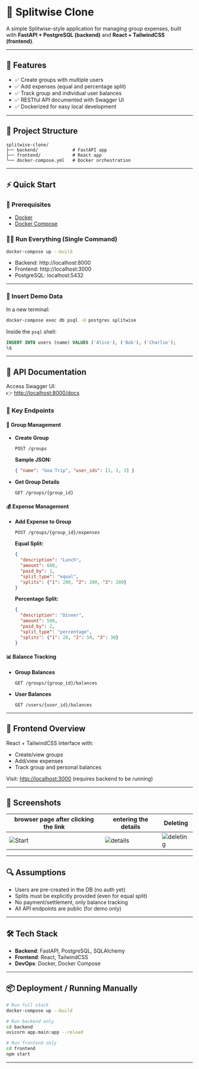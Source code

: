 # 💸 Splitwise Clone

A simple Splitwise-style application for managing group expenses, built with **FastAPI + PostgreSQL (backend)** and **React + TailwindCSS (frontend)**.

---

## 🚀 Features

- ✅ Create groups with multiple users  
- ✅ Add expenses (equal and percentage split)  
- ✅ Track group and individual user balances  
- ✅ RESTful API documented with Swagger UI  
- ✅ Dockerized for easy local development

---

## 🧱 Project Structure

```
splitwise-clone/
├── backend/             # FastAPI app
├── frontend/            # React app
└── docker-compose.yml   # Docker orchestration
```

---

## ⚡ Quick Start

### 🧰 Prerequisites

- [Docker](https://www.docker.com/get-started)  
- [Docker Compose](https://docs.docker.com/compose/)

### 🏃‍♂️ Run Everything (Single Command)

```bash
docker-compose up --build
```

- Backend: http://localhost:8000  
- Frontend: http://localhost:3000  
- PostgreSQL: localhost:5432

---

### 🧪 Insert Demo Data

In a new terminal:

```bash
docker-compose exec db psql -U postgres splitwise
```

Inside the `psql` shell:

```sql
INSERT INTO users (name) VALUES ('Alice'), ('Bob'), ('Charlie');
\q
```

---

## 🧾 API Documentation

Access Swagger UI:  
👉 [http://localhost:8000/docs](http://localhost:8000/docs)

### 🔑 Key Endpoints

#### 👥 Group Management

- **Create Group**
  ```http
  POST /groups
  ```
  **Sample JSON:**
  ```json
  { "name": "Goa Trip", "user_ids": [1, 2, 3] }
  ```

- **Get Group Details**
  ```http
  GET /groups/{group_id}
  ```

#### 💰 Expense Management

- **Add Expense to Group**
  ```http
  POST /groups/{group_id}/expenses
  ```

  **Equal Split:**
  ```json
  {
    "description": "Lunch",
    "amount": 600,
    "paid_by": 1,
    "split_type": "equal",
    "splits": {"1": 200, "2": 200, "3": 200}
  }
  ```

  **Percentage Split:**
  ```json
  {
    "description": "Dinner",
    "amount": 500,
    "paid_by": 2,
    "split_type": "percentage",
    "splits": {"1": 20, "2": 50, "3": 30}
  }
  ```

#### 📊 Balance Tracking

- **Group Balances**
  ```http
  GET /groups/{group_id}/balances
  ```

- **User Balances**
  ```http
  GET /users/{user_id}/balances
  ```

---

## 🎨 Frontend Overview

React + TailwindCSS interface with:

- Create/view groups  
- Add/view expenses  
- Track group and personal balances  

Visit: [http://localhost:3000](http://localhost:3000) (requires backend to be running)

---

## 📸 Screenshots

| browser page after clicking the link | entering the details | Deleting |
|--------------|----------|-----------|
| ![Start](ass-1.png) | ![details](ass-2.png) | ![deleting](ass-3.png) |

---

## 🔍 Assumptions

- Users are pre-created in the DB (no auth yet)  
- Splits must be explicitly provided (even for equal split)  
- No payment/settlement, only balance tracking  
- All API endpoints are public (for demo only)

---

## 🛠 Tech Stack

- **Backend**: FastAPI, PostgreSQL, SQLAlchemy  
- **Frontend**: React, TailwindCSS  
- **DevOps**: Docker, Docker Compose

---

## 📦 Deployment / Running Manually

```bash
# Run full stack
docker-compose up --build

# Run backend only
cd backend
uvicorn app.main:app --reload

# Run frontend only
cd frontend
npm start
```

---


